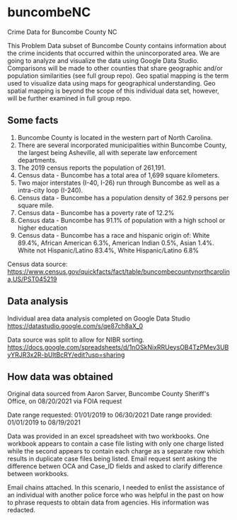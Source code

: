 # buncombeNC
Crime Data for Buncombe County NC

This Problem Data subset of Buncombe County contains information about the crime incidents that occurred within the unincorporated area.  We are going to analyze and visualize the data using Google Data Studio. Comparisons will be made to other counties that share geographic and/or population similarities (see full group repo).  Geo spatial mapping is the term used to visualize data using maps for geographical understanding.  Geo spatial mapping is beyond the scope of this individual data set, however, will be further examined in full group repo.

## Some facts
1. Buncombe County is located in the western part of North Carolina. 
2. There are several incorporated municipalities within Buncombe County, the largest being Asheville, all with seperate law enforcement departments.
3. The 2019 census reports the population of 261,191.
4. Census data - Buncombe has a total area of 1,699 square kilometers.
5. Two major interstates (I-40, I-26) run through Buncombe as well as a intra-city loop  (I-240).
6. Census data - Buncombe has a population density of 362.9 persons per square mile.
7. Census data - Buncombe has a poverty rate of 12.2%
8. Census data - Buncombe has 91.1% of population with a high school or higher education
9. Census data - Buncombe has a race and hispanic origin of: White 89.4%, African American 6.3%, American Indian 0.5%, Asian 1.4%.  White not Hispanic/Latino 83.4%, White Hispanic/Latino 6.8%

Census data source: https://www.census.gov/quickfacts/fact/table/buncombecountynorthcarolina,US/PST045219

## Data analysis
Individual area data analysis completed on Google Data Studio
https://datastudio.google.com/s/qe87ch8aX_0

Data source was split to allow for NIBR sorting.  
https://docs.google.com/spreadsheets/d/1nOSkNixRRUeysOB4TzPMev3UByYRJR3x2R-bUltBcRY/edit?usp=sharing

## How data was obtained
Original data sourced from Aaron Sarver, Buncombe County Sheriff's Office, on 08/20/2021 via FOIA request

Date range requested: 01/01/2019 to 06/30/2021
Date range provided: 01/01/2019 to 08/19/2021

Data was provided in an excel spreadsheet with two workbooks. One workbook appears to contain a case file listing with only one charge listed while the second appears to contain each charge as a separate row which results in duplicate case files being listed. Email request sent asking the difference betwen OCA and Case_ID fields and asked to clarify difference between workbooks.

Email chains attached. In this scenario, I needed to enlist the assistance of an individual with another police force who was helpful in the past on how to phrase requests to obtain data from agencies. His information was redacted.
